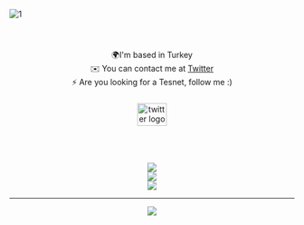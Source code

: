 ![1](https://user-images.githubusercontent.com/112562131/205508381-d2879c53-676f-4f80-a31d-cf391c2fe88c.png)


<br clear="both">

<div align="center">

###

🌍I'm based in Turkey<br>✉️ You can contact me at [Twitter](https://twitter.com/metemirzabey)<br>⚡ Are you looking for a Tesnet, follow me :)
</div>

###

<div align="center">
  <a href="https://twitter.com/metemirzabey" target="_blank">
    <img src="https://raw.githubusercontent.com/maurodesouza/profile-readme-generator/master/src/assets/icons/social/twitter/default.svg" width="52" height="40" alt="twitter logo"  />
  </a>
</div>

<br clear="both">


<br clear="both">

<div align="center">
</div>

<br clear="both">

<div align="center">


![](https://github-readme-stats.vercel.app/api?username=metemirzabey&theme=dark&hide_border=false&include_all_commits=false&count_private=false)<br/>
![](https://github-readme-streak-stats.herokuapp.com/?user=metemirzabey&theme=dark&hide_border=false)<br/>
![](https://github-readme-stats.vercel.app/api/top-langs/?username=metemirzabey&theme=dark&hide_border=false&include_all_commits=false&count_private=false&layout=compact)

---
[![](https://visitcount.itsvg.in/api?id=metemirzabey&icon=0&color=12)](https://visitcount.itsvg.in)
  </div>

